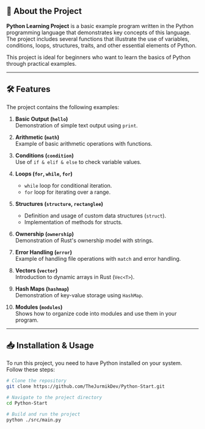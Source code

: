 ## 🚀 About the Project

**Python Learning Project** is a basic example program written in the Python programming language that demonstrates key concepts of this language. The project includes several functions that illustrate the use of variables, conditions, loops, structures, traits, and other essential elements of Python.

This project is ideal for beginners who want to learn the basics of Python through practical examples.

---

## 🛠️ Features

The project contains the following examples:

1. **Basic Output (`hello`)**  
   Demonstration of simple text output using `print`.

2. **Arithmetic (`math`)**  
   Example of basic arithmetic operations with functions.

3. **Conditions (`condition`)**  
   Use of `if & elif & else` to check variable values.

4. **Loops (`for`, `while`, `for`)**
   - `while` loop for conditional iteration.
   - `for` loop for iterating over a range.

5. **Structures (`structure`, `rectanglee`)**  
   - Definition and usage of custom data structures (`struct`).
   - Implementation of methods for structs.

6. **Ownership (`ownership`)**  
   Demonstration of Rust's ownership model with strings.

7. **Error Handling (`error`)**  
   Example of handling file operations with `match` and error handling.

8. **Vectors (`vector`)**  
   Introduction to dynamic arrays in Rust (`Vec<T>`).

9. **Hash Maps (`hashmap`)**  
   Demonstration of key-value storage using `HashMap`.

10. **Modules (`modules`)**  
    Shows how to organize code into modules and use them in your program.

---

## 📥 Installation & Usage

To run this project, you need to have Python installed on your system. Follow these steps:

```bash
# Clone the repository
git clone https://github.com/TheJurmikDev/Python-Start.git

# Navigate to the project directory
cd Python-Start

# Build and run the project
python ./src/main.py
